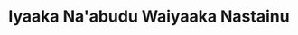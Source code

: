 ---
title: "Iyaaka Na'abudu Waiyaaka Nastainu"
url: /accra/iyaaka-naabudu-waiyaaka-nastainu/
shop: Kosmetik
---